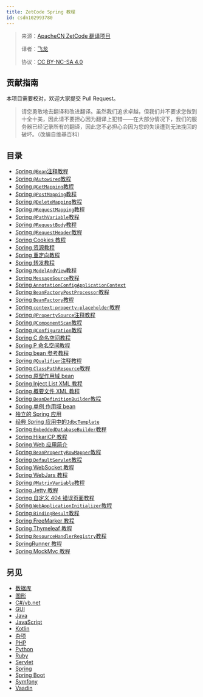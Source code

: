 ```yaml
---
title: ZetCode Spring 教程
id: csdn102993780
---
```


> 来源：[ApacheCN ZetCode 翻译项目](https://github.com/apachecn/zetcode-zh)
> 
> 译者：[飞龙](https://github.com/wizardforcel)
> 
> 协议：[CC BY-NC-SA 4.0](https://creativecommons.org/licenses/by-nc-sa/4.0/deed.zh)

## 贡献指南

本项目需要校对，欢迎大家提交 Pull Request。

> 请您勇敢地去翻译和改进翻译。虽然我们追求卓越，但我们并不要求您做到十全十美，因此请不要担心因为翻译上犯错——在大部分情况下，我们的服务器已经记录所有的翻译，因此您不必担心会因为您的失误遭到无法挽回的破坏。（改编自维基百科）

## 目录

*   [Spring `@Bean`注释教程](https://github.com/apachecn/zetcode-zh/blob/master/docs/spring/2.md)
*   [Spring `@Autowired`教程](https://github.com/apachecn/zetcode-zh/blob/master/docs/spring/3.md)
*   [Spring `@GetMapping`教程](https://github.com/apachecn/zetcode-zh/blob/master/docs/spring/4.md)
*   [Spring `@PostMapping`教程](https://github.com/apachecn/zetcode-zh/blob/master/docs/spring/5.md)
*   [Spring `@DeleteMapping`教程](https://github.com/apachecn/zetcode-zh/blob/master/docs/spring/6.md)
*   [Spring `@RequestMapping`教程](https://github.com/apachecn/zetcode-zh/blob/master/docs/spring/7.md)
*   [Spring `@PathVariable`教程](https://github.com/apachecn/zetcode-zh/blob/master/docs/spring/8.md)
*   [Spring `@RequestBody`教程](https://github.com/apachecn/zetcode-zh/blob/master/docs/spring/9.md)
*   [Spring `@RequestHeader`教程](https://github.com/apachecn/zetcode-zh/blob/master/docs/spring/10.md)
*   [Spring Cookies 教程](https://github.com/apachecn/zetcode-zh/blob/master/docs/spring/11.md)
*   [Spring 资源教程](https://github.com/apachecn/zetcode-zh/blob/master/docs/spring/12.md)
*   [Spring 重定向教程](https://github.com/apachecn/zetcode-zh/blob/master/docs/spring/13.md)
*   [Spring 转发教程](https://github.com/apachecn/zetcode-zh/blob/master/docs/spring/14.md)
*   [Spring `ModelAndView`教程](https://github.com/apachecn/zetcode-zh/blob/master/docs/spring/15.md)
*   [Spring `MessageSource`教程](https://github.com/apachecn/zetcode-zh/blob/master/docs/spring/16.md)
*   [Spring `AnnotationConfigApplicationContext`](https://github.com/apachecn/zetcode-zh/blob/master/docs/spring/17.md)
*   [Spring `BeanFactoryPostProcessor`教程](https://github.com/apachecn/zetcode-zh/blob/master/docs/spring/18.md)
*   [Spring `BeanFactory`教程](https://github.com/apachecn/zetcode-zh/blob/master/docs/spring/19.md)
*   [Spring `context:property-placeholder`教程](https://github.com/apachecn/zetcode-zh/blob/master/docs/spring/20.md)
*   [Spring `@PropertySource`注释教程](https://github.com/apachecn/zetcode-zh/blob/master/docs/spring/21.md)
*   [Spring `@ComponentScan`教程](https://github.com/apachecn/zetcode-zh/blob/master/docs/spring/22.md)
*   [Spring `@Configuration`教程](https://github.com/apachecn/zetcode-zh/blob/master/docs/spring/23.md)
*   [Spring C 命名空间教程](https://github.com/apachecn/zetcode-zh/blob/master/docs/spring/24.md)
*   [Spring P 命名空间教程](https://github.com/apachecn/zetcode-zh/blob/master/docs/spring/25.md)
*   [Spring bean 参考教程](https://github.com/apachecn/zetcode-zh/blob/master/docs/spring/26.md)
*   [Spring `@Qualifier`注释教程](https://github.com/apachecn/zetcode-zh/blob/master/docs/spring/27.md)
*   [Spring `ClassPathResource`教程](https://github.com/apachecn/zetcode-zh/blob/master/docs/spring/28.md)
*   [Spring 原型作用域 bean](https://github.com/apachecn/zetcode-zh/blob/master/docs/spring/29.md)
*   [Spring Inject List XML 教程](https://github.com/apachecn/zetcode-zh/blob/master/docs/spring/30.md)
*   [Spring 概要文件 XML 教程](https://github.com/apachecn/zetcode-zh/blob/master/docs/spring/31.md)
*   [Spring `BeanDefinitionBuilder`教程](https://github.com/apachecn/zetcode-zh/blob/master/docs/spring/32.md)
*   [Spring 单例 作用域 bean](https://github.com/apachecn/zetcode-zh/blob/master/docs/spring/33.md)
*   [独立的 Spring 应用](https://github.com/apachecn/zetcode-zh/blob/master/docs/spring/34.md)
*   [经典 Spring 应用中的`JdbcTemplate`](https://github.com/apachecn/zetcode-zh/blob/master/docs/spring/35.md)
*   [Spring `EmbeddedDatabaseBuilder`教程](https://github.com/apachecn/zetcode-zh/blob/master/docs/spring/36.md)
*   [Spring HikariCP 教程](https://github.com/apachecn/zetcode-zh/blob/master/docs/spring/37.md)
*   [Spring Web 应用简介](https://github.com/apachecn/zetcode-zh/blob/master/docs/spring/38.md)
*   [Spring `BeanPropertyRowMapper`教程](https://github.com/apachecn/zetcode-zh/blob/master/docs/spring/39.md)
*   [Spring `DefaultServlet`教程](https://github.com/apachecn/zetcode-zh/blob/master/docs/spring/40.md)
*   [Spring WebSocket 教程](https://github.com/apachecn/zetcode-zh/blob/master/docs/spring/41.md)
*   [Spring WebJars 教程](https://github.com/apachecn/zetcode-zh/blob/master/docs/spring/42.md)
*   [Spring `@MatrixVariable`教程](https://github.com/apachecn/zetcode-zh/blob/master/docs/spring/43.md)
*   [Spring Jetty 教程](https://github.com/apachecn/zetcode-zh/blob/master/docs/spring/44.md)
*   [Spring 自定义 404 错误页面教程](https://github.com/apachecn/zetcode-zh/blob/master/docs/spring/45.md)
*   [Spring `WebApplicationInitializer`教程](https://github.com/apachecn/zetcode-zh/blob/master/docs/spring/46.md)
*   [Spring `BindingResult`教程](https://github.com/apachecn/zetcode-zh/blob/master/docs/spring/47.md)
*   [Spring FreeMarker 教程](https://github.com/apachecn/zetcode-zh/blob/master/docs/spring/48.md)
*   [Spring Thymeleaf 教程](https://github.com/apachecn/zetcode-zh/blob/master/docs/spring/49.md)
*   [Spring `ResourceHandlerRegistry`教程](https://github.com/apachecn/zetcode-zh/blob/master/docs/spring/50.md)
*   [SpringRunner 教程](https://github.com/apachecn/zetcode-zh/blob/master/docs/spring/51.md)
*   [Spring MockMvc 教程](https://github.com/apachecn/zetcode-zh/blob/master/docs/spring/52.md)

## 另见

*   [数据库](https://github.com/apachecn/zetcode-zh/blob/master/docs/db/SUMMARY.md)
*   [图形](https://github.com/apachecn/zetcode-zh/blob/master/docs/graph/SUMMARY.md)
*   [C#/vb.net](https://github.com/apachecn/zetcode-zh/blob/master/docs/dotnet/SUMMARY.md)
*   [GUI](https://github.com/apachecn/zetcode-zh/blob/master/docs/gui/SUMMARY.md)
*   [Java](https://github.com/apachecn/zetcode-zh/blob/master/docs/java/SUMMARY.md)
*   [JavaScript](https://github.com/apachecn/zetcode-zh/blob/master/docs/js/SUMMARY.md)
*   [Kotlin](https://github.com/apachecn/zetcode-zh/blob/master/docs/kotlin/SUMMARY.md)
*   [杂项](https://github.com/apachecn/zetcode-zh/blob/master/docs/misc/SUMMARY.md)
*   [PHP](https://github.com/apachecn/zetcode-zh/blob/master/docs/php/SUMMARY.md)
*   [Python](https://github.com/apachecn/zetcode-zh/blob/master/docs/py/SUMMARY.md)
*   [Ruby](https://github.com/apachecn/zetcode-zh/blob/master/docs/ruby/SUMMARY.md)
*   [Servlet](https://github.com/apachecn/zetcode-zh/blob/master/docs/servlet/SUMMARY.md)
*   [Spring](https://github.com/apachecn/zetcode-zh/blob/master/docs/spring/SUMMARY.md)
*   [Spring Boot](https://github.com/apachecn/zetcode-zh/blob/master/docs/spring-boot/SUMMARY.md)
*   [Symfony](https://github.com/apachecn/zetcode-zh/blob/master/docs/symfony/SUMMARY.md)
*   [Vaadin](https://github.com/apachecn/zetcode-zh/blob/master/docs/vaadin/SUMMARY.md)